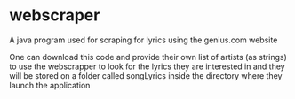 # webscraper
A java program used for scraping for lyrics using the genius.com website

One can download this code and provide their own list of artists (as strings) to use the webscrapper to look for the lyrics they are interested in and they will be stored on a folder called songLyrics inside the directory where they launch the application
